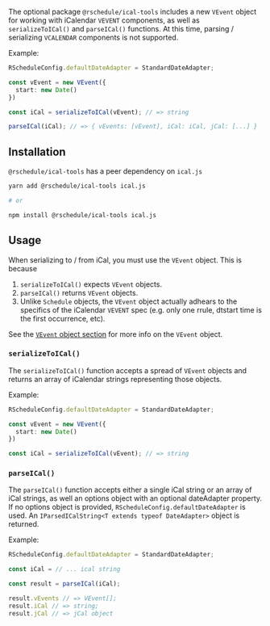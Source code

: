 The optional package `@rschedule/ical-tools` includes a new `VEvent` object for working with iCalendar `VEVENT` components, as well as `serializeToICal()` and `parseICal()` functions. At this time, parsing / serializing `VCALENDAR` components is not supported.

Example:

```typescript
RScheduleConfig.defaultDateAdapter = StandardDateAdapter;

const vEvent = new VEvent({
  start: new Date()
})

const iCal = serializeToICal(vEvent); // => string

parseICal(iCal); // => { vEvents: [vEvent], iCal: iCal, jCal: [...] }
```

## Installation

`@rschedule/ical-tools` has a peer dependency on `ical.js`


```bash
yarn add @rschedule/ical-tools ical.js

# or

npm install @rschedule/ical-tools ical.js
```

## Usage

When serializing to / from iCal, you must use the `VEvent` object. This is because

1. `serializeToICal()` expects `VEvent` objects.
2. `parseICal()` returns `VEvent` objects.
3. Unlike `Schedule` objects, the `VEvent` object actually adhears to the specifics of the iCalendar `VEVENT` spec (e.g. only one rrule, dtstart time is the first occurrence, etc).

See the [`VEvent` object section](./vevent) for more info on the `VEvent` object.

### `serializeToICal()`

The `serializeToICal()` function accepts a spread of `VEvent` objects and returns an array of iCalendar strings representing those objects.

Example:

```typescript
RScheduleConfig.defaultDateAdapter = StandardDateAdapter;

const vEvent = new VEvent({
  start: new Date()
})

const iCal = serializeToICal(vEvent); // => string
```

### `parseICal()`

The `parseICal()` function accepts either a single iCal string or an array of iCal strings, as well an options object with an optional dateAdapter property. If no options object is provided, `RScheduleConfig.defaultDateAdapter` is used. An `IParsedICalString<T extends typeof DateAdapter>` object is returned.

Example:

```typescript
RScheduleConfig.defaultDateAdapter = StandardDateAdapter;

const iCal = // ... ical string

const result = parseICal(iCal);

result.vEvents // => VEvent[];
result.iCal // => string;
result.jCal // => jCal object
```

